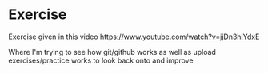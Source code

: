 # Exercise

Exercise given in this video https://www.youtube.com/watch?v=jjDn3hlYdxE

Where I'm trying to see how git/github works as well as upload exercises/practice works to look back onto and improve
